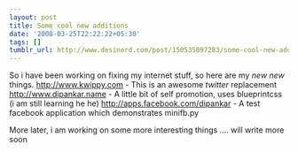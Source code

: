 ```yaml
---
layout: post
title: Some cool new additions
date: '2008-03-25T22:22:22+05:30'
tags: []
tumblr_url: http://www.desinerd.com/post/150535097283/some-cool-new-additions
---
```

So i have been working on fixing my internet stuff, so here are my *new new* things.
http://www.kwippy.com - This is an awesome *twitter* replacement
	http://www.dipankar.name - A little bit of self promotion, uses blueprintcss (i am still learning he he)
	http://apps.facebook.com/dipankar - A test facebook application which demonstrates minifb.py

More later, i am working on some more interesting things …. will write more soon
